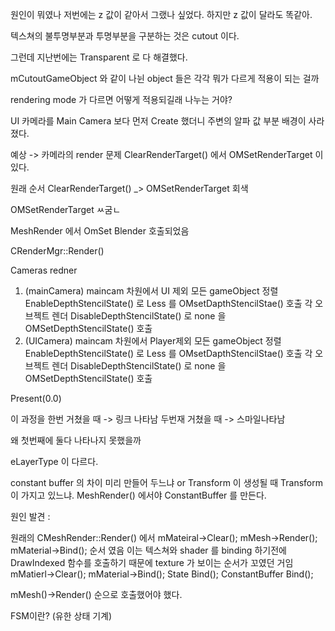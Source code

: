 원인이 뭐였나 저번에는 z 값이 같아서 그랬나 싶었다.
하지만 z 값이 달라도 똑같아.

텍스쳐의 불투명부분과 투명부분을 구분하는 것은 cutout 이다. 

그런데 지난번에는 Transparent 로 다 해결했다.

mCutoutGameObject 와 같이 나뉜 object 들은 각각 뭐가 다르게 적용이 되는 걸까

rendering mode 가 다르면 어떻게 적용되길래 나누는 거야?

UI 카메라를 Main Camera 보다 먼저 Create 했더니 주변의 알파 값 부분 배경이 사라졌다.

예상 -> 카메라의 render 문제
ClearRenderTarget() 에서 OMSetRenderTarget 이 있다.

원래 순서
ClearRenderTarget() _> OMSetRenderTarget 회색

OMSetRenderTarget ㅆ굼ㄴ

MeshRender 에서 OmSet Blender 호출되었음


CRenderMgr::Render()

Cameras redner
1. (mainCamera)
   maincam 차원에서 UI 제외 모든 gameObject 정렬
   EnableDepthStencilState() 로 Less 를 OMsetDapthStencilStae() 호출
   각 오브젝트 렌더
   DisableDepthStencilState() 로 none 을 OMSetDepthStencilState() 호출
2. (UICamera)
   maincam 차원에서 Player제외 모든 gameObject 정렬
   EnableDepthStencilState() 로 Less 를 OMsetDapthStencilStae() 호출
   각 오브젝트 렌더
   DisableDepthStencilState() 로 none 을 OMSetDepthStencilState() 호출

Present(0.0)

이 과정을 한번 거쳤을 때 -> 링크 나타남
두번재 거쳤을 때 -> 스마일나타남

왜 첫번째에 둘다 나타나지 못했을까

eLayerType 이 다르다.


constant buffer 의 차이 미리 만들어 두느냐 
or
Transform 이 생성될 때 Transform 이 가지고 있느냐.
MeshRender()  에서야 ConstantBuffer 를 만든다.


원인 발견 :

원래의 CMeshRender::Render() 에서 
mMateiral->Clear();
mMesh->Render();
mMaterial->Bind();
순서 였음
이는 텍스쳐와 shader 를 binding 하기전에 DrawIndexed 함수를 호출하기 때문에 texture 가 보이는 순서가 꼬였던 거임
mMatierl->Clear();
mMaterial->Bind();
State Bind();
ConstantBuffer Bind();

mMesh()->Render() 순으로 호출했어야 했다.

FSM이란? (유한 상태 기계)